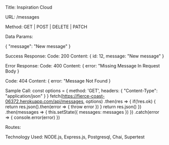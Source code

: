 Title: Inspiration Cloud

URL: /messages

Method:
GET | POST | DELETE | PATCH

Data Params:

{
  "message": "New message"
}

Success Response:
Code: 200
Content: { 
  id: 12,
  message: "New message"
}

Error Response: 
Code: 400 
Content: { error: "Missing Message In Request Body }

Code: 404
Content: { error: "Message Not Found }

Sample Call:
const options = {
      method: 'GET',
      headers: {
        "Content-Type": "application/json"
      }
    }
  fetch(https://fierce-coast-06372.herokuapp.com/api/messages, options)
      .then(res => {
        if(!res.ok) {
          return res.json().then(error => {
            throw error
          })
        }
        return res.json()
      })
      .then(messages => {
        this.setState({
          messages: messages
        })
      })
      .catch(error => {
        console.error(error)
      })


Routes: 

Technology Used:
NODE.js, Express.js, Postgresql, Chai, Supertest
